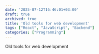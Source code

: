 ```yaml
---
date: '2025-07-12T16:46:01+03:00'
draft: true
archived: true
title: 'Old tools for web development'
tags: ["React", "JavaScript", "Backend"]
categories: ["Programming"]
---
```


Old tools for web development